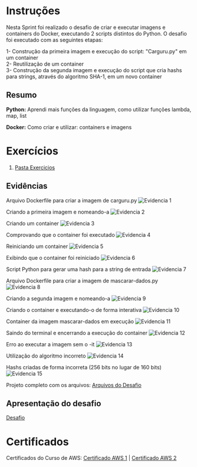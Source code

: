 # Instruções

Nesta Sprint foi realizado o desafio de criar e executar imagens e containers do Docker, executando 2 scripts distintos do Python. O desafio foi executado com as seguintes etapas:<br>

1- Construção da primeira imagem e execução do script: "Carguru.py" em um container<br>
2- Reutilização de um container<br>
3- Construção da segunda imagem e execução do script que cria hashs para strings, através do algoritmo SHA-1, em um novo container

## Resumo

**Python:** Aprendi mais funções da linguagem, como utilizar funções lambda, map, list

**Docker:** Como criar e utilizar: containers e imagens

# Exercícios

1. [Pasta Exercicios](exercicios/)

## Evidências

Arquivo Dockerfile para criar a imagem de carguru.py
![Evidencia 1](evidencias/01.png)

Criando a primeira imagem e nomeando-a
![Evidencia 2](evidencias/02.png) 

Criando um container
![Evidencia 3](evidencias/03.png)

Comprovando que o container foi executado
![Evidencia 4](evidencias/04.png)

Reiniciando um container
![Evidencia 5](evidencias/05.png)

Exibindo que o container foi reiniciado
![Evidencia 6](evidencias/06.png)

Script Python para gerar uma hash para a string de entrada
![Evidencia 7](evidencias/07.png)

Arquivo Dockerfile para criar a imagem de mascarar-dados.py
![Evidencia 8](evidencias/08.png)

Criando a segunda imagem e nomeando-a
![Evidencia 9](evidencias/09.png)

Criando o container e executando-o de forma interativa
![Evidencia 10](evidencias/10.png)

Container da imagem mascarar-dados em execução
![Evidencia 11](evidencias/11.png)

Saindo do terminal e encerrando a execução do container
![Evidencia 12](evidencias/12.png)

Erro ao executar a imagem sem o -it
![Evidencia 13](evidencias/13.png)

Utilização do algoritmo incorreto
![Evidencia 14](evidencias/14.png)

Hashs criadas de forma incorreta (256 bits no lugar de 160 bits)
![Evidencia 15](evidencias/15.png)

Projeto completo com os arquivos:
[Arquivos do Desafio](desafio/)

## Apresentação do desafio

[Desafio](desafio/README.md)

# Certificados

Certificados do Curso de AWS:
[Certificado AWS 1](certificados/AWS1.pdf) | [Certificado AWS 2](certificados/AWS2.pdf)